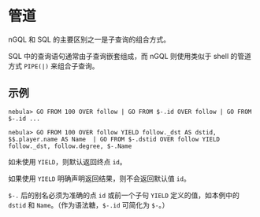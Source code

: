 # 管道

nGQL 和 SQL 的主要区别之一是子查询的组合方式。

SQL 中的查询语句通常由子查询嵌套组成，而 nGQL 则使用类似于 shell 的管道方式 `PIPE(|)` 来组合子查询。

## 示例

```ngql
nebula> GO FROM 100 OVER follow | GO FROM $-.id OVER follow | GO FROM $-.id ...

nebula> GO FROM 100 OVER follow YIELD follow._dst AS dstid, $$.player.name AS Name  | GO FROM $-.dstid OVER follow YIELD follow._dst, follow.degree, $-.Name
```

如未使用 `YIELD`，则默认返回终点 `id`。

如果使用 `YIELD` 明确声明返回结果，则不会返回默认值 `id`。

`$-.` 后的别名必须为准确的点 `id` 或前一个子句 `YIELD` 定义的值，如本例中的 `dstid` 和 `Name`。（作为语法糖，`$-.id` 可简化为 `$-`。）
